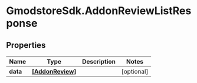 # GmodstoreSdk.AddonReviewListResponse

## Properties

Name | Type | Description | Notes
------------ | ------------- | ------------- | -------------
**data** | [**[AddonReview]**](AddonReview.md) |  | [optional] 


